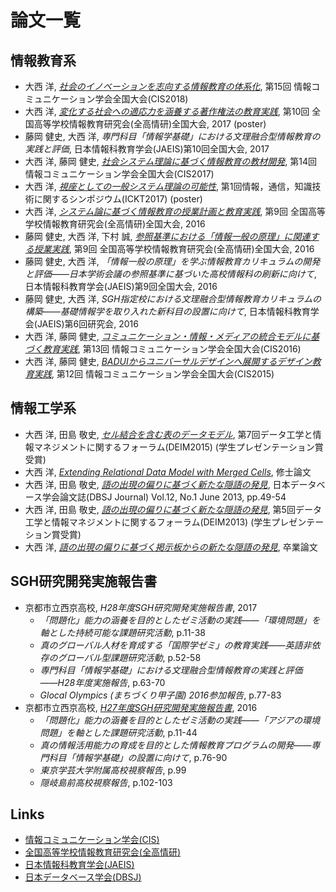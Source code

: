 # 論文一覧

## 情報教育系

- 大西 洋, *[社会のイノベーションを志向する情報教育の体系化](2018CIS-innovation/README.md)*, 第15回 情報コミュニケーション学会全国大会(CIS2018)
- 大西 洋, *[変化する社会への適応力を涵養する著作権法の教育実践](2017zen-copyright/README.md)*, 第10回 全国高等学校情報教育研究会(全高情研)全国大会, 2017 (poster)
- 藤岡 健史, 大西 洋, *専門科目「情報学基礎」における文理融合型情報教育の実践と評価*, 日本情報科教育学会(JAEIS)第10回全国大会, 2017
- 大西 洋, 藤岡 健史, *[社会システム理論に基づく情報教育の教材開発](2017CIS-system/README.md)*, 第14回 情報コミュニケーション学会全国大会(CIS2017)
- 大西 洋, *[視座としての一般システム理論の可能性](2017ICKT-system/README.md)*, 第1回情報，通信，知識技術に関するシンポジウム(ICKT2017) (poster)
- 大西 洋, *[システム論に基づく情報教育の授業計画と教育実践](2016zen-system/README.md)*, 第9回 全国高等学校情報教育研究会(全高情研)全国大会, 2016
- 藤岡 健史, 大西 洋, 下村 誠, *[参照基準における「情報一般の原理」に関連する授業実践](http://www.zenkojoken.jp/09kanagawa/subcom/?action=common_download_main&upload_id=1176)*, 第9回 全国高等学校情報教育研究会(全高情研)全国大会, 2016
- 藤岡 健史, 大西 洋, *「情報一般の原理」を学ぶ情報教育カリキュラムの開発と評価――日本学術会議の参照基準に基づいた高校情報科の刷新に向けて*, 日本情報科教育学会(JAEIS)第9回全国大会, 2016
- 藤岡 健史, 大西 洋, *SGH指定校における文理融合型情報教育カリキュラムの構築――基礎情報学を取り入れた新科目の設置に向けて*, 日本情報科教育学会(JAEIS)第6回研究会, 2016
- 大西 洋, 藤岡 健史, *[コミュニケーション・情報・メディアの統合モデルに基づく教育実践](2016CIS-communication/README.md)*, 第13回 情報コミュニケーション学会全国大会(CIS2016)
- 大西 洋, 藤岡 健史, *[BADUIからユニバーサルデザインへ展開するデザイン教育実践](2015CIS-design/README.md)*, 第12回 情報コミュニケーション学会全国大会(CIS2015)

## 情報工学系

- 大西 洋, 田島 敬史, *[セル結合を含む表のデータモデル](2015DEIM-ir/README.md)*, 第7回データ工学と情報マネジメントに関するフォーラム(DEIM2015) (学生プレゼンテーション賞受賞)
- 大西 洋, *[Extending Relational Data Model with Merged Cells](2015DEIM-ir/README.md)*, 修士論文
- 大西 洋, 田島 敬史, *[語の出現の偏りに基づく新たな隠語の発見](2013DEIM-ir/README.md)*, 日本データベース学会論文誌(DBSJ Journal) Vol.12, No.1 June 2013, pp.49-54
- 大西 洋, 田島 敬史, *[語の出現の偏りに基づく新たな隠語の発見](2013DEIM-ir/README.md)*, 第5回データ工学と情報マネジメントに関するフォーラム(DEIM2013) (学生プレゼンテーション賞受賞)
- 大西 洋, *[語の出現の偏りに基づく掲示板からの新たな隠語の発見](2013DEIM-ir/README.md)*, 卒業論文

## SGH研究開発実施報告書

- 京都市立西京高校, *H28年度SGH研究開発実施報告書*, 2017
	- *「問題化」能力の涵養を目的としたゼミ活動の実践――「環境問題」を軸とした持続可能な課題研究活動*, p.11-38
	- *真のグローバル人材を育成する「国際学ゼミ」の教育実践――英語非依存のグローバル型課題研究活動*, p.52-58
	- *専門科目「情報学基礎」における文理融合型情報教育の実践と評価――H28年度実施報告*, p.63-70
	- *Glocal Olympics (まちづくり甲子園) 2016参加報告*, p.77-83
- 京都市立西京高校, *[H27年度SGH研究開発実施報告書](http://cms.edu.city.kyoto.jp/weblog/data/300308/1/e/2334629.pdf)*, 2016
	- *「問題化」能力の涵養を目的としたゼミ活動の実践――「アジアの環境問題」を軸とした課題研究活動*, p.11-44
	- *真の情報活用能力の育成を目的とした情報教育プログラムの開発――専門科目「情報学基礎」の設置に向けて*, p.76-90
	- *東京学芸大学附属高校視察報告*, p.99
	- *隠岐島前高校視察報告*, p.102-103

## Links

- [情報コミュニケーション学会(CIS)](http://www.cis.gr.jp)
- [全国高等学校情報教育研究会(全高情研)](http://zenkojoken.jp)
- [日本情報科教育学会(JAEIS)](http://jaeis.org)
- [日本データベース学会(DBSJ)](http://dbsj.org)

